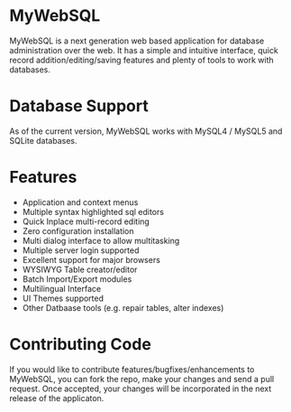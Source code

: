 MyWebSQL
========

MyWebSQL is a next generation web based application for database administration over the web.
It has a simple and intuitive interface, quick record addition/editing/saving features and plenty of tools to work with databases.

Database Support
================
As of the current version, MyWebSQL works with MySQL4 / MySQL5 and SQLite databases.

Features
========
- Application and context menus
- Multiple syntax highlighted sql editors
- Quick Inplace multi-record editing
- Zero configuration installation
- Multi dialog interface to allow multitasking
- Multiple server login supported
- Excellent support for major browsers
- WYSIWYG Table creator/editor
- Batch Import/Export modules
- Multilingual Interface
- UI Themes supported
- Other Datbaase tools (e.g. repair tables, alter indexes)

Contributing Code
=================
If you would like to contribute features/bugfixes/enhancements to MyWebSQL, you can fork the repo, make your changes and send a pull request.
Once accepted, your changes will be incorporated in the next release of the applicaton.